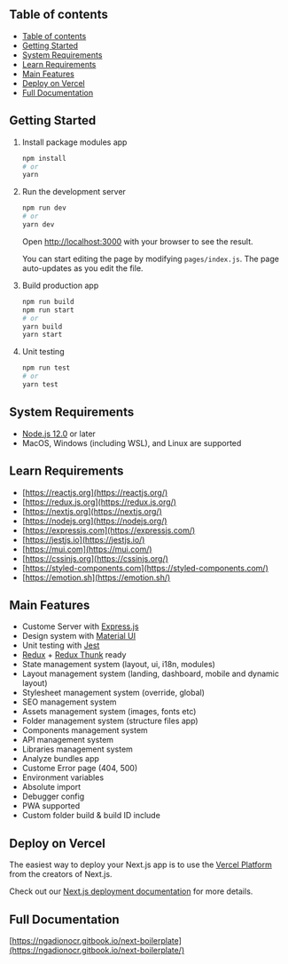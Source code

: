 ## Table of contents

- [Table of contents](#table-of-contents)
- [Getting Started](#getting-started)
- [System Requirements](#system-requirements)
- [Learn Requirements](#learn-requirements)
- [Main Features](#main-features)
- [Deploy on Vercel](#deploy-on-vercel)
- [Full Documentation](#full-documentation)

## Getting Started


1. Install package modules app

   ```bash
   npm install
   # or
   yarn
   ```

2. Run the development server

   ```bash
   npm run dev
   # or
   yarn dev
   ```

   Open [http://localhost:3000](http://localhost:3000) with your browser to see the result.

   You can start editing the page by modifying `pages/index.js`. The page auto-updates as you edit the file.

3. Build production app

   ```bash
   npm run build
   npm run start
   # or
   yarn build
   yarn start
   ```

4. Unit testing 

   ```bash
   npm run test   
   # or
   yarn test   
   ```

## System Requirements

- [Node.js 12.0](https://nodejs.org/en/) or later
- MacOS, Windows (including WSL), and Linux are supported

## Learn Requirements

- [https://reactjs.org](https://reactjs.org/)
- [https://redux.js.org](https://redux.js.org/)
- [https://nextjs.org](https://nextjs.org/)
- [https://nodejs.org](https://nodejs.org/)
- [https://expressjs.com](https://expressjs.com/)
- [https://jestjs.io](https://jestjs.io/)
- [https://mui.com](https://mui.com/)
- [https://cssinjs.org](https://cssinjs.org/)
- [https://styled-components.com](https://styled-components.com/)
- [https://emotion.sh](https://emotion.sh/)

## Main Features

- Custome Server with [Express.js](https://expressjs.com/)
- Design system with [Material UI](https://mui.com/)
- Unit testing with [Jest](https://jestjs.io/)
- [Redux](https://redux.js.org/) + [Redux Thunk](https://github.com/reduxjs/redux-thunk) ready
- State management system (layout, ui, i18n, modules)
- Layout management system (landing, dashboard, mobile and dynamic layout)
- Stylesheet management system (override, global)
- SEO management system
- Assets management system (images, fonts etc)
- Folder management system (structure files app)
- Components management system
- API management system
- Libraries management system
- Analyze bundles app
- Custome Error page (404, 500)
- Environment variables
- Absolute import
- Debugger config
- PWA supported
- Custom folder build & build ID include

## Deploy on Vercel

The easiest way to deploy your Next.js app is to use the [Vercel Platform](https://vercel.com/new?utm_medium=default-template&filter=next.js&utm_source=create-next-app&utm_campaign=create-next-app-readme) from the creators of Next.js.

Check out our [Next.js deployment documentation](https://nextjs.org/docs/deployment) for more details.

## Full Documentation
[https://ngadionocr.gitbook.io/next-boilerplate](https://ngadionocr.gitbook.io/next-boilerplate/)